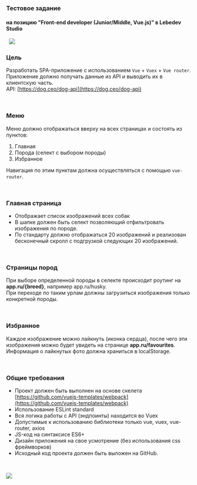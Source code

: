 ### Тестовое задание
#### на позицию "Front-end developer (Junior/Middle, Vue.js)" в Lebedev Studio


&nbsp;
![](https://cdn-images-1.medium.com/max/1200/1*-8AAdexfOAK9R-AIha_PBQ.png)
&nbsp;


### Цель
Разработать SPA-приложение с использованием `Vue` + `Vuex` + `Vue router`.  
Приложение должно получать данные из API и выводить их в клиентскую часть.  
API: [https://dog.ceo/dog-api](https://dog.ceo/dog-api)

&nbsp;

### Меню
Меню должно отображаться вверху на всех страницах и состоять из пунктов:  
1. Главная
2. Порода (селект с выбором породы)
3. Избранное

Навигация по этим пунктам должна осуществляться с помощью `vue-router`.

&nbsp;

### Главная страница
* Отображает список изображений всех собак
* В шапке должен быть селект позволяющий отфильтровать изображения по породе.
* По стандарту должно отображаться 20 изображений и реализован бесконечный скролл с подгрузкой следующих 20 изображений.

&nbsp;

### Страницы пород
При выборе определенной породы в селекте происходит роутинг на **app.ru/{breed}**, например app.ru/husky.  
При переходе по таким урлам должны загрузиться изображения только конкретной породы.

&nbsp;

### Избранное
Каждое изображение можно лайкнуть (иконка сердца), после чего эти изображения можно будет увидеть на странице **app.ru/favourites**. Информация о лайкнутых фото должна храниться в localStorage.

&nbsp;

### Общие требования
* Проект должен быть выполнен на основе скелета [https://github.com/vuejs-templates/webpack](https://github.com/vuejs-templates/webpack)
* Использование ESLint standard
* Вся логика работы с API (эндпоинты) находится во Vuex
* Допустимые к использованию библиотеки только vue, vuex, vue-router, axios
* JS-код на синтаксисе ES6+
* Дизайн приложения на свое усмотрение (без использования css фреймворков)
* Исходный код проекта должен быть выложен на GitHub.

&nbsp;
&nbsp;

![](https://media.giphy.com/media/pDgHg2Lcju3Ty/giphy.gif)
